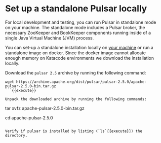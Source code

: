 # Set up a standalone Pulsar locally
For local development and testing, you can run Pulsar in standalone mode on your machine. The standalone mode includes a Pulsar broker, the necessary ZooKeeper and BookKeeper components running inside of a single Java Virtual Machine (JVM) process.

You can set-up a standalone installation locally on [your machine](https://pulsar.apache.org/docs/en/standalone/) or run a standalone image on docker. Since the docker image cannot allocate enough memory on Katacode environments we download the installation locally.

Download the `pulsar 2.5` archive by running the following command:
```
wget https://archive.apache.org/dist/pulsar/pulsar-2.5.0/apache-pulsar-2.5.0-bin.tar.gz
```{{execute}}

Unpack the downloaded archive by running the following commands:

```
tar xvfz apache-pulsar-2.5.0-bin.tar.gz

cd apache-pulsar-2.5.0
```{{execute}}

Verify if pulsar is installed by listing (`ls`{{execute}}) the directory.